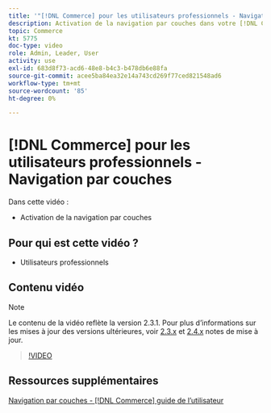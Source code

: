 ```yaml
---
title: '"[!DNL Commerce] pour les utilisateurs professionnels - Navigation par couches"'
description: Activation de la navigation par couches dans votre [!DNL Commerce] afin que les clients puissent trouver des produits facilement et rapidement.
topic: Commerce
kt: 5775
doc-type: video
role: Admin, Leader, User
activity: use
exl-id: 683d8f73-acd6-48e8-b4c3-b478db6e88fa
source-git-commit: acee5ba84ea32e14a743cd269f77ced821548ad6
workflow-type: tm+mt
source-wordcount: '85'
ht-degree: 0%

---
```


# [!DNL Commerce] pour les utilisateurs professionnels - Navigation par couches

Dans cette vidéo :

- Activation de la navigation par couches

## Pour qui est cette vidéo ?

- Utilisateurs professionnels

## Contenu vidéo

>[!NOTE]
>
>Le contenu de la vidéo reflète la version 2.3.1. Pour plus d’informations sur les mises à jour des versions ultérieures, voir [ 2.3.x](https://devdocs.magento.com/guides/v2.3/release-notes/bk-release-notes.html) et [2.4.x](https://devdocs.magento.com/guides/v2.4/release-notes/bk-release-notes.html) notes de mise à jour.

>[!VIDEO](https://video.tv.adobe.com/v/36186?quality=12&learn=on)

## Ressources supplémentaires

[Navigation par couches - [!DNL Commerce] guide de l’utilisateur](https://docs.magento.com/user-guide/catalog/navigation-layered.html)
